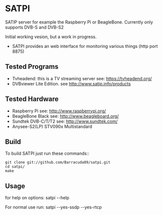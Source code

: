 # SATPI
SATIP server for example the Raspberry Pi or BeagleBone. Currently only supports DVB-S and DVB-S2

Initial working vesion, but a work in progress.

- SATPI provides an web interface for monitoring various things (http port 8875)

Tested Programs
---------------
- Tvheadend: this is a TV streaming server see: https://tvheadend.org/
- DVBviewer Lite Edition. see http://www.satip.info/products

Tested Hardware
---------------
- Raspberry Pi see: http://www.raspberrypi.org/
- BeagleBone Black see: http://www.beagleboard.org/
- Sundtek DVB-C/T/T2 see: http://www.sundtek.com/
- Anysee-S2(LP) STV090x Multistandard

Build
-----
To build SATPI just run these commands::

    git clone git://github.com/Barracuda09/satpi.git
    cd satpi/
    make

Usage
-----

for help on options:  satpi --help

For normal use run:  satpi --yes-ssdp --yes-rtcp
